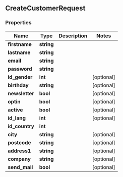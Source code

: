 ## CreateCustomerRequest

### Properties
Name | Type | Description | Notes
------------ | ------------- | ------------- | -------------
**firstname** | **string** |  | 
**lastname** | **string** |  | 
**email** | **string** |  | 
**password** | **string** |  | 
**id_gender** | **int** |  | [optional] 
**birthday** | **string** |  | [optional] 
**newsletter** | **bool** |  | [optional] 
**optin** | **bool** |  | [optional] 
**active** | **bool** |  | [optional] 
**id_lang** | **int** |  | [optional] 
**id_country** | **int** |  | 
**city** | **string** |  | [optional] 
**postcode** | **string** |  | [optional] 
**address1** | **string** |  | [optional] 
**company** | **string** |  | [optional] 
**send_mail** | **bool** |  | [optional] 


